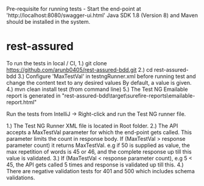 
Pre-requisite for running tests - Start the end-point at 'http://localhost:8080/swagger-ui.html'
Java SDK 1.8 (Version 8) and Maven should be installed in the system.

# rest-assured

To run the tests in local / CI,
1.) git clone https://github.com/arunb0405/rest-assured-bdd.git 
2.) cd rest-assured-bdd
3.) Configure 'MaxTestVal' in testngRunner.xml before running test and change the content text to any desired values
By default, a value is given.
4.) mvn clean install test (from command line)
5.) The Test NG Emailable report is generated in "rest-assured-bdd\target\surefire-reports\emailable-report.html" 

Run the tests from IntelliJ -> Right-click and run the Test NG runner file.

1.) The Test NG Runner XML file is located in Root folder.
2.) The API accepts a MaxTestVal parameter for which the end-point gets called.
This parameter limits the count in response body.
If (MaxTestVal > response parameter count) it returns MaxTestVal. 
e.g if 50 is supplied as value, the max repetition of words is 45 or 46, and the complete response up till this value is validated.
3.) If (MaxTestVal < response parameter count), e.g 5 < 45, the API gets called 5 times and response is validated up till this.
4.) There are negative validation tests for 401 and 500 which includes schema validations.

